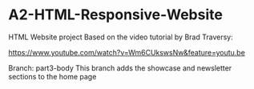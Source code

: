 # A2-HTML-Responsive-Website

HTML Website project Based on the video tutorial by Brad Traversy:

https://www.youtube.com/watch?v=Wm6CUkswsNw&feature=youtu.be


Branch: part3-body
This branch adds the showcase and newsletter sections to the home page <body> 


